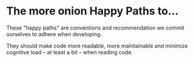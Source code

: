 # The more onion Happy Paths to...

These "happy paths" are conventions and recommendation we commit ourselves to
adhere when developing.

They should make code more readable, more maintainable and minimize cognitive
load – at least a bit – when reading code.
